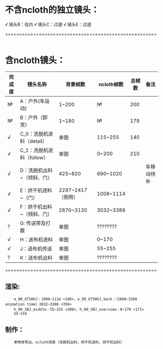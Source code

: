 # 不含ncloth的独立镜头：

√		镜头B：往内
√		镜头C：过道
√		镜头E：过道

======================================================
​		
# 含ncloth镜头：

| 完成度  | 镜头名称              | 背景帧数          | ncloth帧数  | 总帧数  | 备注    |
| ---- | ----------------- | ------------- | --------- | ---- | ----- |
| №    | A：户外(车运动)         | 1~200         | №         | 200  |       |
| №    | B：户外（卸货）          | 1~180         | №         | 179  |       |
| √    | C_0：洗脱机进料（detail） | 单图            | 115~255   | 140  |       |
| √    | C_1：洗脱机进料（follow） | 单图            | 0~200     | 210  |       |
| √    | D：洗脱机出料~（倾斜、门）    | 425~820       | 690~1020  |      | 车移动待补 |
| √    | E：烘干机进料~（门）       | 2297~2417（倒用） | 1008~1114 |      |       |
| √    | F：烘干机出料~（倾斜、门）    | 2870~3130     | 3032~3388 |      |       |
| ?    | G: 传送带及打散         | 单图            | ????????  |      |       |
| √    | H：送布机进料           | 单图            | 0~170     |      |       |
| √    | J：送布机传送           | 单图            | 55~255    |      |       |
| ?    | K：送布机出料           | 单图            | ????????  |      |       |

======================================================


## 渲染:

		e_00_GTSHGJ：1008~1114 <106>、e_00_GTSHGJ_back：（2888~3388 animation time）3032~3388 <356>
		h_00_SBJ_middle：55~255 <200>、h_00_SBJ_overview：0~170 <171>
		55~159

## 制作：

		单物体导出、ncloth场景（洗脱机出料、烘干机进料、烘干机出料）